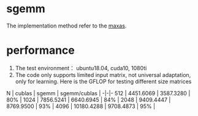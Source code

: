 # sgemm
The implementation method refer to the [maxas](https://github.com/NervanaSystems/maxas/wiki/SGEMM).

# performance
1. The test environment： ubuntu18.04, cuda10, 1080ti
2. The code only supports limited input matrix, not universal adaptation, only for learning. Here is the GFLOP for testing different size matrices

 N | cublas |  sgemm  | sgemm/cublas |
-|-|-
512 | 4451.6069 | 3587.3280 |  80% |
1024 | 7856.5241 | 6640.6945 | 84% |
2048 | 9409.4447 | 8769.9500 | 93% |
4096 | 10180.4288 | 9708.4873 | 95% |
